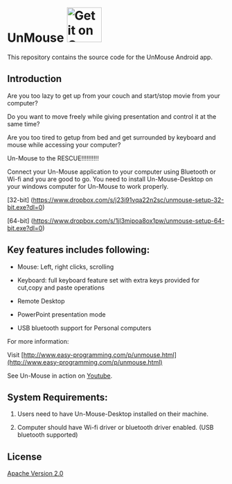 # UnMouse  <a style="margin-bottom: 0;" href='https://play.google.com/store/apps/details?id=com.nagare.balkrishna.omkar.unmouse&hl=en'><img alt='Get it on Google Play' src='https://play.google.com/intl/en_us/badges/images/generic/en_badge_web_generic.png' height="80px"/></a>

This repository contains the source code for the UnMouse Android app.

## Introduction

Are you too lazy to get up from your couch and start/stop movie from your computer?

Do you want to move freely while giving presentation and control it at the same time?

Are you too tired to getup from bed and get surrounded by keyboard and mouse while accessing your computer?

Un-Mouse to the RESCUE!!!!!!!!!!

Connect your Un-Mouse application to your computer using Bluetooth or Wi-fi and you are good to go. You need to install Un-Mouse-Desktop on your windows computer for Un-Mouse to work properly.

[32-bit] (https://www.dropbox.com/s/j23i91vqa22n2sc/unmouse-setup-32-bit.exe?dl=0)

[64-bit] (https://www.dropbox.com/s/1jl3mipoa8ox1pw/unmouse-setup-64-bit.exe?dl=0)

## Key features includes following:

* Mouse: Left, right clicks, scrolling

* Keyboard: full keyboard feature set with extra keys provided for cut,copy and paste operations

* Remote Desktop 

* PowerPoint presentation mode

* USB bluetooth support for Personal computers

For more information:

Visit [http://www.easy-programming.com/p/unmouse.html](http://www.easy-programming.com/p/unmouse.html)

See Un-Mouse in action on [Youtube](https://www.youtube.com/watch?v=51FY1E8dcSI).

## System Requirements:

1. Users need to have Un-Mouse-Desktop installed on their machine.

2. Computer should have Wi-fi driver or bluetooth driver enabled. (USB bluetooth supported)

## License

[Apache Version 2.0](http://www.apache.org/licenses/LICENSE-2.0.html)